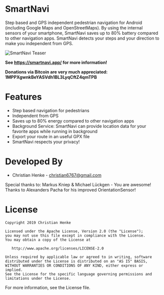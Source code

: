 SmartNavi
=========

Step based and GPS independent pedestrian navigation for Android
(including Google Maps and OpenStreetMaps). By using the internal sensors of your smartphone, SmartNavi saves up to 80% battery compared to other navigation apps. SmartNavi detects your steps and your direction to make you independent from GPS. 

![SmartNavi Teaser][1]

**See https://smartnavi.app/ for more information!**

**Donations via Bitcoin are very much appreciated: 1MPPXgwnkBeYASVdh1BL3LyqCftZ4qmTPB**

Features
==========
* Step based navigation for pedestrians
* Independent from GPS
* Saves up to 80% energy compared to other navigation apps
* Background Service: SmartNavi can provide location data for your favorite apps while running in background
* Export your route in an useful GPX file
* SmartNavi respects your privacy!


Developed By
============

* Christian Henke - <christian6767@gmail.com>

Special thanks to: Markus Kniep & Michael Lückgen - You are awesome!
Thanks to Alexanders Pacha for his improved OrientationSensor!

License
=======

    Copyright 2019 Christian Henke

    Licensed under the Apache License, Version 2.0 (the "License");
    you may not use this file except in compliance with the License.
    You may obtain a copy of the License at

       http://www.apache.org/licenses/LICENSE-2.0

    Unless required by applicable law or agreed to in writing, software
    distributed under the License is distributed on an "AS IS" BASIS,
    WITHOUT WARRANTIES OR CONDITIONS OF ANY KIND, either express or implied.
    See the License for the specific language governing permissions and
    limitations under the License.

For more information, see the License file.


 [1]: http://smartnavi-app.com/img/smartnavi-teaser.jpg
